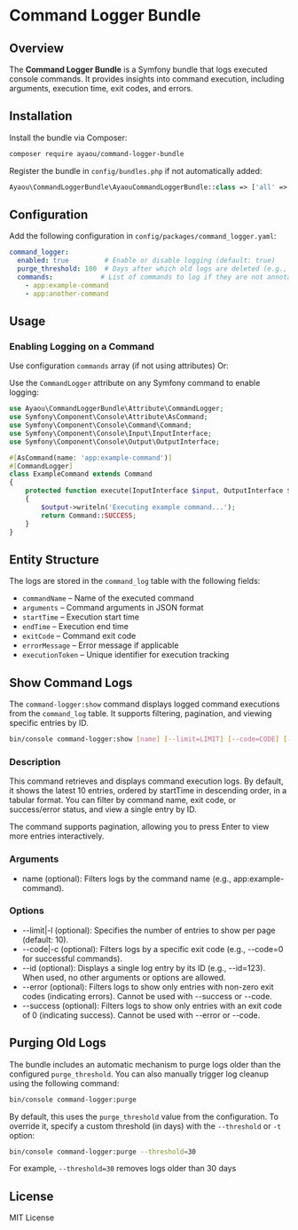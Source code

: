 # Command Logger Bundle

## Overview
The **Command Logger Bundle** is a Symfony bundle that logs executed console commands. It provides insights into command execution, including arguments, execution time, exit codes, and errors.

## Installation

Install the bundle via Composer:
```bash
composer require ayaou/command-logger-bundle
```

Register the bundle in `config/bundles.php` if not automatically added:
```php
Ayaou\CommandLoggerBundle\AyaouCommandLoggerBundle::class => ['all' => true],
```

## Configuration

Add the following configuration in `config/packages/command_logger.yaml`:
```yaml
command_logger:
  enabled: true         # Enable or disable logging (default: true)
  purge_threshold: 100  # Days after which old logs are deleted (e.g., 100 means logs older than 100 days are removed)
  commands:            # List of commands to log if they are not annotated (This can be useful for commands located in third-party bundles)
    - app:example-command
    - app:another-command
```

## Usage

### Enabling Logging on a Command
Use configuration `commands` array (if not using attributes) Or:

Use the `CommandLogger` attribute on any Symfony command to enable logging:
```php
use Ayaou\CommandLoggerBundle\Attribute\CommandLogger;
use Symfony\Component\Console\Attribute\AsCommand;
use Symfony\Component\Console\Command\Command;
use Symfony\Component\Console\Input\InputInterface;
use Symfony\Component\Console\Output\OutputInterface;

#[AsCommand(name: 'app:example-command')]
#[CommandLogger]
class ExampleCommand extends Command
{
    protected function execute(InputInterface $input, OutputInterface $output): int
    {
        $output->writeln('Executing example command...');
        return Command::SUCCESS;
    }
}
```

## Entity Structure
The logs are stored in the `command_log` table with the following fields:
- `commandName` – Name of the executed command
- `arguments` – Command arguments in JSON format
- `startTime` – Execution start time
- `endTime` – Execution end time
- `exitCode` – Command exit code
- `errorMessage` – Error message if applicable
- `executionToken` – Unique identifier for execution tracking

## Show Command Logs
The `command-logger:show` command displays logged command executions from the `command_log` table. It supports filtering, pagination, and viewing specific entries by ID.

```bash
bin/console command-logger:show [name] [--limit=LIMIT] [--code=CODE] [--id=ID] [--error] [--success]
```
### Description
This command retrieves and displays command execution logs. By default, it shows the latest 10 entries, ordered by startTime in descending order,
in a tabular format. You can filter by command name, exit code, or success/error status, and view a single entry by ID. 

The command supports pagination, allowing you to press Enter to view more entries interactively.

### Arguments
* name (optional): Filters logs by the command name (e.g., app:example-command).

### Options

* --limit|-l (optional): Specifies the number of entries to show per page (default: 10).
* --code|-c (optional): Filters logs by a specific exit code (e.g., --code=0 for successful commands).
* --id (optional): Displays a single log entry by its ID (e.g., --id=123). When used, no other arguments or options are allowed.
* --error (optional): Filters logs to show only entries with non-zero exit codes (indicating errors). Cannot be used with --success or --code.
* --success (optional): Filters logs to show only entries with an exit code of 0 (indicating success). Cannot be used with --error or --code.

## Purging Old Logs
The bundle includes an automatic mechanism to purge logs older than the configured `purge_threshold`. You can also manually trigger log cleanup using the following command:
```bash
bin/console command-logger:purge
```
By default, this uses the `purge_threshold` value from the configuration. To override it, specify a custom threshold (in days) with the `--threshold` or `-t` option:
```bash
bin/console command-logger:purge --threshold=30
```
For example, `--threshold=30` removes logs older than 30 days

## License
MIT License


